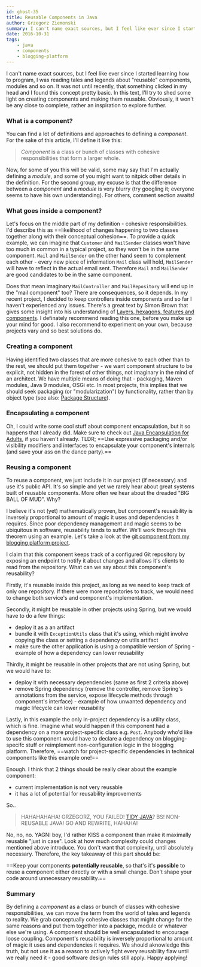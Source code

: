 ```yaml
---
id: ghost-35
title: Reusable Components in Java
author: Grzegorz Ziemonski
summary: I can't name exact sources, but I feel like ever since I started learning how to program, I was reading tales and legends about "reusable" components, modules and so on. It was not until recently, that something clicked in my head and I found this concept pretty basic. In this text, I'll try to shed some light on creating components and making them reusable. Obviously, it won't be any close to complete, rather an inspiration to explore further.
date: 2016-10-31
tags:
    - java
    - components
    - blogging-platform
---
```

I can't name exact sources, but I feel like ever since I started learning how to program, I was reading tales and legends about "reusable" components, modules and so on. It was not until recently, that something clicked in my head and I found this concept pretty basic. In this text, I'll try to shed some light on creating components and making them reusable. Obviously, it won't be any close to complete, rather an inspiration to explore further.

### What is a component?
You can find a lot of definitions and approaches to defining a *component*. For the sake of this article, I'll define it like this:

> *Component* is a class or bunch of classes with cohesive responsibilities that form a larger whole.

Now, for some of you this will be valid, some may say that I'm actually defining a *module*, and some of you might want to nitpick other details in the definition. For the second group, my excuse is that the difference between a *component* and a *module* is very blurry (try googling it; everyone seems to have his own understanding). For others, comment section awaits!

### What goes inside a component?
Let's focus on the middle part of my definition - cohesive responsibilities. I'd describe this as ==likelihood of changes happening to two classes together along with their conceptual cohesion==. To provide a quick example, we can imagine that `Customer` and `MailSender` classes won't have too much in common in a typical project, so they won't be in the same component. `Mail` and `MailSender` on the other hand seem to complement each other - every new piece of information `Mail` class will hold, `MailSender` will have to reflect in the actual email sent. Therefore `Mail` and `MailSender` are good candidates to be in the same component.

Does that mean imaginary `MailController` and `MailRepository` will end up in the "mail component" too? There are consequences, so it depends. In my recent project, I decided to keep controllers inside components and so far I haven't experienced any issues. There's a great text by Simon Brown that gives some insight into his understanding of [Layers, hexagons, features and components](http://www.codingthearchitecture.com/2016/04/25/layers_hexagons_features_and_components.html). I definately recommend reading this one, before you make up your mind for good. I also recommend to experiment on your own, because projects vary and so best solutions do.

### Creating a component
Having identified two classes that are more cohesive to each other than to the rest, we should put them together - we want component structure to be explicit, not hidden in the forest of other things, not imaginary in the mind of an architect. We have multiple means of doing that - packaging, Maven modules, Java 9 modules, OSGi etc. In most projects, this implies that we should seek packaging (or "modularization") by functionality, rather than by object type (see also: [Package Structure](http://tidyjava.com/package-structure/)).

### Encapsulating a component
Oh, I could write some cool stuff about component encapsulation, but it so happens that I already did. Make sure to check out [Java Encapsulation for Adults](http://tidyjava.com/java-encapsulation-for-adults/), if you haven't already. TLDR; ==Use expressive packaging and/or visibility modifiers and interfaces to encapsulate your component's internals (and save your ass on the dance party).==

### Reusing a component
To reuse a component, we just include it in our project (if necessary) and use it's public API. It's so simple and yet we rarely hear about great systems built of reusable components. More often we hear about the dreaded "BIG BALL OF MUD". Why?

I believe it's not (yet) mathematically proven, but component's reusability is inversely proportional to amount of magic it uses and dependencies it requires. Since poor dependency management and magic seems to be ubiquitous in software, reusability tends to suffer. We'll work through this theorem using an example. Let's take a look at the [git component from my blogging platform project](https://github.com/tidyjava/blogging-platform/tree/reusable-components-article/src/main/java/com/tidyjava/bp/git).

I claim that this component keeps track of a configured Git repository by exposing an endpoint to notify it about changes and allows it's clients to read from the repository. What can we say about this component's reusability?

Firstly, it's reusable inside this project, as long as we need to keep track of only one repository. If there were more repositories to track, we would need to change both service's and component's implementation.

Secondly, it might be reusable in other projects using Spring, but we would have to do a few things:

* deploy it as a an artifact
* bundle it with `ExceptionUtils` class that it's using, which might involve copying the class or setting a dependency on utils artifact
* make sure the other application is using a compatible version of Spring - example of how a dependency can lower reusability

Thirdly, it might be reusable in other projects that are not using Spring, but we would have to:

* deploy it with necessary dependencies (same as first 2 criteria above)
* remove Spring dependency (remove the controller, remove Spring's annotations from the service, expose lifecycle methods through component's interface) - example of how unwanted dependency and magic lifecycle can lower reusability

Lastly, in this example the only in-project dependency is a utility class, which is fine. Imagine what would happen if this component had a dependency on a more project-specific class e.g. `Post`. Anybody who'd like to use this component would have to declare a dependency on blogging-specifc stuff or reimplement non-configuration logic in the blogging platform. Therefore, ==watch for project-specific dependencies in technical components like this example one!==

Enough. I think that 2 things should be really clear about the example component:

* current implementation is not very reusable
* it has a lot of potential for reusability improvements

So..

> HAHAHAHAHA! GRZEGORZ, YOU FAILED! [TIDY JAVA](http://tidyjava.com)? BS! NON-REUSABLE JAVA! GO AND REWRITE, HAHAHA!

No, no, no. YAGNI boy, I'd rather KISS a component than make it maximally reusable "just in case". Look at how much complexity could changes mentioned above introduce. You don't want that complexity, until absolutely necessary. Therefore, the key takeaway of this part should be:

==Keep your components **potentially reusable**, so that's it's **possible** to reuse a component either directly or with a small change. Don't shape your code around unnecessary reusability.==

### Summary
By defining a *component* as a class or bunch of classes with cohesive responsibilities, we can move the term from the world of tales and legends to reality. We grab conceptually cohesive classes that might change for the same reasons and put them together into a package, module or whatever else we're using. A component should be well encapsulated to encourage loose coupling. Component's reusability is inversely proportional to amount of magic it uses and dependencies it requires. We should aknowledge this truth, but not use it as a reason to actively fight every reusability flaw until we really need it - good software design rules still apply. Happy applying!